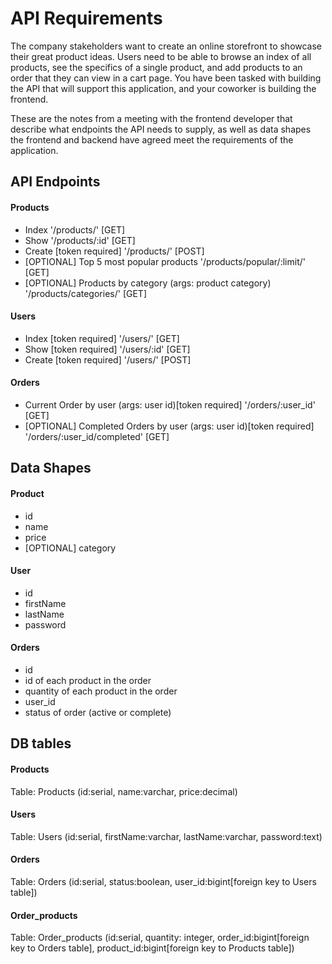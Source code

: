 # API Requirements
The company stakeholders want to create an online storefront to showcase their great product ideas. Users need to be able to browse an index of all products, see the specifics of a single product, and add products to an order that they can view in a cart page. You have been tasked with building the API that will support this application, and your coworker is building the frontend.

These are the notes from a meeting with the frontend developer that describe what endpoints the API needs to supply, as well as data shapes the frontend and backend have agreed meet the requirements of the application. 

## API Endpoints
#### Products
- Index                     '/products/'    [GET]
- Show                      '/products/:id' [GET]
- Create [token required]   '/products/'    [POST]
- [OPTIONAL] Top 5 most popular products '/products/popular/:limit/'    [GET]
- [OPTIONAL] Products by category (args: product category) '/products/categories/'    [GET]

#### Users
- Index [token required]    '/users/'    [GET]
- Show [token required]     '/users/:id' [GET]
- Create [token required]  '/users/'    [POST]

#### Orders
- Current Order by user (args: user id)[token required]     '/orders/:user_id'    [GET]
- [OPTIONAL] Completed Orders by user (args: user id)[token required] '/orders/:user_id/completed'    [GET]

## Data Shapes
#### Product
-  id
- name
- price
- [OPTIONAL] category

#### User
- id
- firstName
- lastName
- password

#### Orders
- id
- id of each product in the order
- quantity of each product in the order
- user_id
- status of order (active or complete)


## DB tables

#### Products
Table: Products (id:serial, name:varchar, price:decimal)

#### Users
Table: Users (id:serial, firstName:varchar, lastName:varchar, password:text)

#### Orders
Table: Orders (id:serial, status:boolean, user_id:bigint[foreign key to Users table])

#### Order_products
Table: Order_products (id:serial,  quantity: integer, order_id:bigint[foreign key to Orders table],  product_id:bigint[foreign key to Products table])
